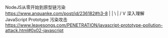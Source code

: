 NodeJS从零开始到原型链污染
https://www.anquanke.com/post/id/236182#h3-8
   |
   |
 \ | /
   V
深入理解 JavaScript Prototype 污染攻击
https://www.leavesongs.com/PENETRATION/javascript-prototype-pollution-attack.html#0x02-javascript
